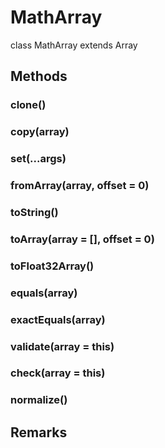 # MathArray

class MathArray extends Array

## Methods

### clone()
### copy(array)
### set(...args)
### fromArray(array, offset = 0)
### toString()
### toArray(array = [], offset = 0)
### toFloat32Array()
### equals(array)
### exactEquals(array)
### validate(array = this)
### check(array = this)
### normalize()

## Remarks

